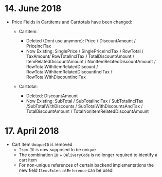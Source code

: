# 14. June 2018

* Price Fields in Cartitems and Carttotals have been changed:
  * Cartitem:
    * Deleted (Dont use anymore): Price / DiscountAmount / PriceInclTax
    * Now Existing: SinglePrice / SinglePriceInclTax / RowTotal / TaxAmount/ RowTotalInclTax / TotalDiscountAmount / ItemRelatedDiscountAmount / NonItemRelatedDiscountAmount / RowTotalWithItemRelatedDiscount / RowTotalWithItemRelatedDiscountInclTax / RowTotalWithDiscountInclTax
    
  * Carttotal:
    * Deleted: DiscountAmount
    * Now Existing: SubTotal / SubTotalInclTax / SubTotalInclTax /SubTotalWithDiscounts / SubTotalWithDiscountsAndTax / TotalDiscountAmount / TotalNonItemRelatedDiscountAmount 

# 17. April 2018

* Cart Item `UniqueID` is removed
  * `Item.ID` is now supposed to be unique
  * The combination `ID` + `DeliveryCode` is no longer required to identify a cart item
  * For non-unique references of certain backend implementations the new field `Item.ExternalReference` can be used
